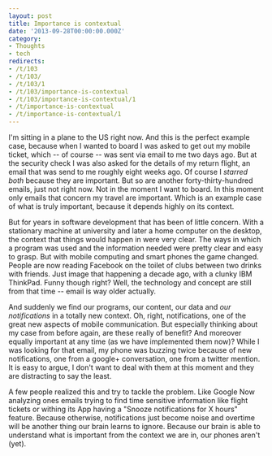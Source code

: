 ```yaml
---
layout: post
title: Importance is contextual
date: '2013-09-28T00:00:00.000Z'
category:
- Thoughts
- tech
redirects:
- /t/103
- /t/103/
- /t/103/1
- /t/103/importance-is-contextual
- /t/103/importance-is-contextual/1
- /t/importance-is-contextual
- /t/importance-is-contextual/1
---
```




I'm sitting in a plane to the US right now. And this is the perfect example case, because when I wanted to board I was asked to get out my mobile ticket, which -- of course -- was sent via email to me two days ago. But at the security check I was also asked for the details of my return flight, an email that was send to me roughly eight weeks ago. Of course I _starred both_ because they are important. But so are another forty-thirty-hundred emails, just not right now. Not in the moment I want to board. In this moment only emails that concern my travel are important. Which is an example case of what is truly important, because it depends highly on its context.

But for years in software development that has been of little concern. With a stationary machine at university and later a home computer on the desktop, the context that things would happen in were very clear. The ways in which a program was used and the information needed were pretty clear and easy to grasp. But with mobile computing and smart phones the game changed. People are now reading Facebook on the toilet of clubs between two drinks with friends. Just image that happening a decade ago, with a clunky IBM ThinkPad. Funny though right? Well, the technology and concept are still from that time -- email is way older actually.

And suddenly we find our programs, our content, our data and _our notifications_ in a totally new context. Oh, right, notifications, one of the great new aspects of mobile communication. But especially thinking about my case from before again, are these really of benefit? And moreover equally important at any time (as we have implemented them now)? While I was looking for that email, my phone was buzzing twice because of new notifications, one from a google+ conversation, one from a twitter mention. It is easy to argue, I don't want to deal with them at this moment and they are distracting to say the least. 

A few people realized this and try to tackle the problem. Like Google Now analyzing ones emails trying to find time sensitive information like flight tickets or withing its App having a "Snooze notifications for X hours" feature. Because otherwise, notifications just become noise and overtime will be another thing our brain learns to ignore. Because our brain is able to understand what is important from the context we are in, our phones aren't (yet).
